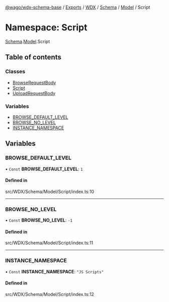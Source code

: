[@wago/wdx-schema-base](../README.md) / [Exports](../modules.md) / [WDX](WDX.md) / [Schema](WDX.Schema.md) / [Model](WDX.Schema.Model.md) / Script

# Namespace: Script

[Schema](WDX.Schema.md).[Model](WDX.Schema.Model.md).Script

## Table of contents

### Classes

- [BrowseRequestBody](../classes/WDX.Schema.Model.Script.BrowseRequestBody.md)
- [Script](../classes/WDX.Schema.Model.Script.Script.md)
- [UploadRequestBody](../classes/WDX.Schema.Model.Script.UploadRequestBody.md)

### Variables

- [BROWSE\_DEFAULT\_LEVEL](WDX.Schema.Model.Script.md#browse_default_level)
- [BROWSE\_NO\_LEVEL](WDX.Schema.Model.Script.md#browse_no_level)
- [INSTANCE\_NAMESPACE](WDX.Schema.Model.Script.md#instance_namespace)

## Variables

### BROWSE\_DEFAULT\_LEVEL

• `Const` **BROWSE\_DEFAULT\_LEVEL**: ``1``

#### Defined in

src/WDX/Schema/Model/Script/index.ts:10

___

### BROWSE\_NO\_LEVEL

• `Const` **BROWSE\_NO\_LEVEL**: ``-1``

#### Defined in

src/WDX/Schema/Model/Script/index.ts:11

___

### INSTANCE\_NAMESPACE

• `Const` **INSTANCE\_NAMESPACE**: ``"JS Scripts"``

#### Defined in

src/WDX/Schema/Model/Script/index.ts:12
